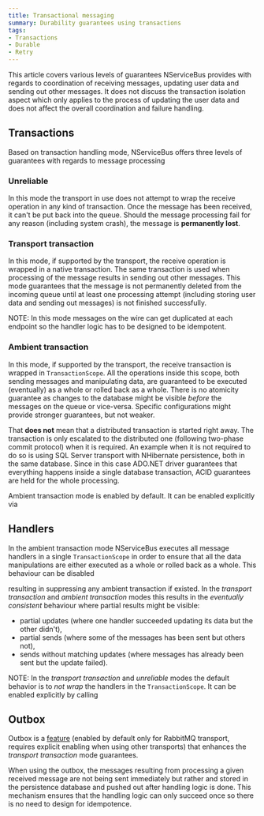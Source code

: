 ```yaml
---
title: Transactional messaging
summary: Durability guarantees using transactions
tags:
- Transactions
- Durable
- Retry
---
```


This article covers various levels of guarantees NServiceBus provides with regards to coordination of receiving messages, updating user data and sending out other messages. It does not discuss the transaction isolation aspect which only applies to the process of updating the user data and does not affect the overall coordination and failure handling.

## Transactions

Based on transaction handling mode, NServiceBus offers three levels of guarantees with regards to message processing

### Unreliable

In this mode the transport in use does not attempt to wrap the receive operation in any kind of transaction. Once the message has been received, it can't be put back into the queue. Should the message processing fail for any reason (including system crash), the message is **permanently lost**. 

<!-- import TransactionsDisable -->

### Transport transaction

In this mode, if supported by the transport, the receive operation is wrapped in a native transaction. The same transaction is used when processing of the message results in sending out other messages. This mode guarantees that the message is not permanently deleted from the incoming queue until at least one processing attempt (including storing user data and sending out messages) is not finished successfully.

NOTE: In this mode messages on the wire can get duplicated at each endpoint so the handler logic has to be designed to be idempotent.

<!-- import TransactionsDisableDistributedTransactions -->

### Ambient transaction

In this mode, if supported by the transport, the receive transaction is wrapped in `TransactionScope`. All the operations inside this scope, both sending messages and manipulating data, are guaranteed to be executed (eventually) as a whole or rolled back as a whole. There is no atomicity guarantee as changes to the database might be visible *before* the messages on the queue or vice-versa. Specific configurations might provide stronger guarantees, but not weaker.

That **does not** mean that a distributed transaction is started right away. The transaction is only escalated to the distributed one (following two-phase commit protocol) when it is required. An example when it is not required to do so is using SQL Server transport with NHibernate persistence, both in the same database. Since in this case ADO.NET driver guarantees that everything happens inside a single database transaction, ACID guarantees are held for the whole processing.

Ambient transaction mode is enabled by default. It can be enabled explicitly via

<!-- import TransactionsEnable -->

## Handlers

In the ambient transaction mode NServiceBus executes all message handlers in a single `TransactionScope` in order to ensure that all the data manipulations are either executed as a whole or rolled back as a whole. This behaviour can be disabled

<!-- import TransactionsDoNotWrapHandlersExecutionInATransactionScope --> 

resulting in suppressing any ambient transaction if existed. In the *transport transaction* and *ambient transaction* modes this results in the *eventually consistent* behaviour where partial results might be visible: 
 * partial updates (where one handler succeeded updating its data but the other didn't), 
 * partial sends (where some of the messages has been sent but others not),
 * sends without matching updates (where messages has already been sent but the update failed).

NOTE: In the *transport transaction* and *unreliable* modes the default behavior is to *not wrap* the handlers in the `TransactionScope`. It can be enabled explicitly by calling

<!-- import TransactionsWrapHandlersExecutionInATransactionScope -->

## Outbox

Outbox is a [feature](/nservicebus/outbox) (enabled by default only for RabbitMQ transport, requires explicit enabling when using other transports) that enhances the *transport transaction* mode guarantees. 

<!-- TransactionsOutbox -->

When using the outbox, the messages resulting from processing a given received message are not being sent immediately but rather and stored in the persistence database and pushed out after handling logic is done. This mechanism ensures that the handling logic can only succeed once so there is no need to design for idempotence.
